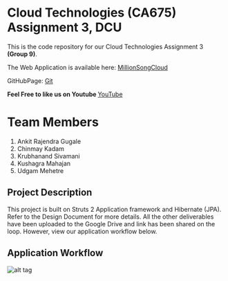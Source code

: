 # Cloud Technologies (CA675) Assignment 3, DCU

This is the code repository for our Cloud Technologies Assignment 3 <strong>(Group 9)</strong>.

The Web Application is available here: <a href = "http://javaweb.rp63jizjev.eu-west-1.elasticbeanstalk.com/" >MillionSongCloud</a>

GitHubPage: <a href = "http://kushagra1989.github.io/CloudTechMSD">Git</a>

<strong> Feel Free to like us on Youtube </strong> <a href = "https://youtu.be/ZvHA__ZfJSw">YouTube</a>

# Team Members
1. Ankit Rajendra Gugale
2. Chinmay Kadam
3. Krubhanand Sivamani
4. Kushagra Mahajan
5. Udgam Mehetre

## Project Description

This project is built on Struts 2 Application framework and Hibernate (JPA). Refer to the Design Document for more details.
All the other deliverables have been uploaded to the Google Drive and link has been shared on the loop. However, view our application workflow below.

## Application Workflow

![alt tag](https://github.com/kushagra1989/CloudTechMSD/blob/master/Workflow.jpg)
